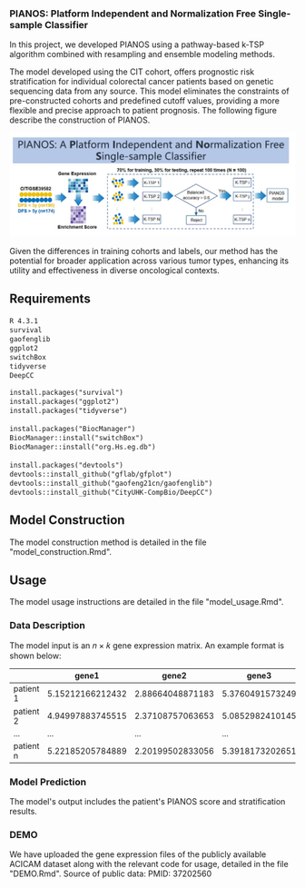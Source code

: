 ### PIANOS: Platform Independent and Normalization Free Single-sample Classifier

In this project, we developed PIANOS using a pathway-based k-TSP algorithm combined with resampling and ensemble modeling methods.

The model developed using the CIT cohort, offers prognostic risk stratification for individual colorectal cancer patients based on genetic sequencing data from any source. This model eliminates the constraints of pre-constructed cohorts and predefined cutoff values, providing a more flexible and precise approach to patient prognosis. The following figure describe the construction of PIANOS.

![image](https://github.com/LidocaineQ/PIANOS/blob/master/PIANOS.jpg)

Given the differences in training cohorts and labels, our method has the potential for broader application across various tumor types, enhancing its utility and effectiveness in diverse oncological contexts.

## Requirements

```
R 4.3.1
survival
gaofenglib
ggplot2
switchBox
tidyverse
DeepCC
```
```
install.packages("survival")
install.packages("ggplot2")
install.packages("tidyverse")

install.packages("BiocManager")
BiocManager::install("switchBox")
BiocManager::install("org.Hs.eg.db")

install.packages("devtools")
devtools::install_github("gflab/gfplot")
devtools::install_github("gaofeng21cn/gaofenglib")
devtools::install_github("CityUHK-CompBio/DeepCC")
```

## Model Construction
The model construction method is detailed in the file "model_construction.Rmd".

## Usage
The model usage instructions are detailed in the file "model_usage.Rmd".

### Data Description
The model input is an 𝑛 × 𝑘 gene expression matrix. An example format is shown below:
  
|  | gene1 | gene2 | gene3 | ... | gene |
| --- | --- | --- | --- | --- | --- |
| patient 1 | 5.15212166212432 | 2.88664048871183 | 5.3760491573249 | ... | 6.4355759773902 |
| patient 2 | 4.94997883745515 | 2.37108757063653 | 5.0852982410145 | ... | 6.6052447056984 |
| ... | ... | ... | ... | ... | ... |
| patient n | 5.22185205784889 | 2.20199502833056 | 5.3918173202651 | ... | 6.9666661456165 |
  
### Model Prediction
The model's output includes the patient's PIANOS score and stratification results.


### DEMO
We have uploaded the gene expression files of the publicly available ACICAM dataset along with the relevant code for usage, detailed in the file "DEMO.Rmd".
Source of public data: PMID: 37202560
